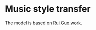 # Music style transfer

The model is based on [Rui Guo work](https://github.com/ruiguo-bio/colab_tension_vae.git).